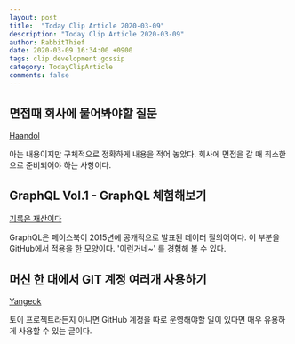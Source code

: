 ```yaml
---
layout: post
title:  "Today Clip Article 2020-03-09"
description: "Today Clip Article 2020-03-09"
author: RabbitThief
date: 2020-03-09 16:34:00 +0900
tags: clip development gossip 
category: TodayClipArticle
comments: false
---	
```



## 면접때 회사에 물어봐야할 질문

[Haandol](http://blog.haandol.com/2020/03/08/what-you-should-ask-on-interview.html)

아는 내용이지만 구체적으로 정확하게 내용을 적어 놓았다.  회사에 면접을 갈 때 최소한으로 준비되어야 하는 사항이다.



## GraphQL Vol.1 - GraphQL 체험해보기

[기록은 재산이다](https://supawer0728.github.io/2020/03/07/graphql-java1/)

GraphQL은 페이스북이 2015년에 공개적으로 발표된 데이터 질의어이다. 이 부분을 GitHub에서 적용을 한 모양이다. '이런거네~' 를 경험해 볼 수 있다. 



## 머신 한 대에서 GIT 계정 여러개 사용하기

[Yangeok](https://yangeok.github.io/network/2020/03/08/ssh-multiple-account.html)

토이 프로젝트라든지 아니면 GitHub 계정을 따로 운영해야할 일이 있다면 매우 유용하게 사용할 수 있는 글이다.


